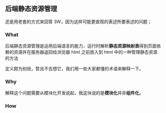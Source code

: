 ## 后端静态资源管理

还是用老套的方式来回答 3W，因为这样可能更直观的表述所要表述的问题；

### What

后端静态资源管理是运用后端语言的能力，运行时解析**静态资源映射表**得到页面依赖的资源并在服务器返回给浏览器 html 之前嵌入到 html 中的一种管理静态资源的方法


定义颇为别扭，暂且不去想它，我们用一些大家都懂的术语来解释一下。

### Why

解释这个问题需要从模块化开发说起，我这块说的是**模块化**并非**组件化**。

### How

